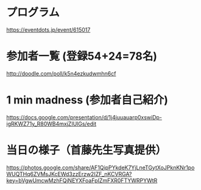 # プログラム

https://eventdots.jp/event/615017

# 参加者一覧 (登録54+24=78名)

http://doodle.com/poll/k5n4ezkudwmhn6cf

# 1 min madness (参加者自己紹介)

https://docs.google.com/presentation/d/1j4juuauarp0xswiDp-igRKWZ71y_R80WB4mxjZIUlGs/edit

# 当日の様子（首藤先生写真提供）

https://photos.google.com/share/AF1QipPYkdeK7YjLneTGytXoJPknKNr1poWUQTHq6ZVMsJKcEWd3zzErzw2IZF_nKCVRGA?key=bVgwUmcwMzhFQjNEYXFoaFpIZmFXR0FTYWRPYWtR